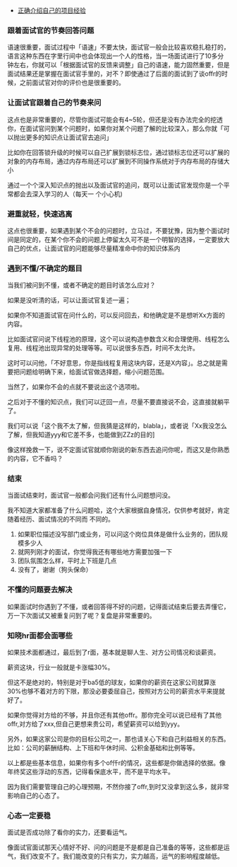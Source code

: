 
- [正确介绍自己的项目经验](https://juejin.cn/post/7017732278509453348)

### 跟着面试官的节奏回答问题

语速很重要，面试过程中「语速」不要太快，面试官一般会比较喜欢稳扎稳打的，语言这种东西在字里行间中也会体现出一个人的性格，当一场面试进行了10多分钟左右，你就可以「根据面试官的反馈来调整」自己的语速，能力固然重要，但是面试结果还是掌握在面试官手里的，对不？即使通过了后面的面试到了谈offr的时候，之前面试官对你的评价也是很重要的。

### 让面试官跟着自己的节奏来问

这点也是非常重要的，尽管你面试可能会有4~5轮，但还是没有办法完全的挖透你，在面试官问到某个问题时，如果你对某个问题了解的比较深入，那么你就「可以抛出更多的知识点让面试官去追问」

比如你在回答锁升级的时候可以自己扩展到锁标志位，通过锁标志位还可以扩展的对象的内存布局，通过内存布局还可以扩展到不同操作系统对于内存布局的存储大小

通过一个个深入知识点的抛出以及面试官的追问，既可以让面试官发现你是一个平常都会去深入学习的人（每天一
个小心机)

### 避重就轻，快速逃离

这点也很重要，如果遇到某个不会的问题时，立马过，不要犹豫，因为整个面试时间是同定的，在某个你不会的问题上停留太久可不是一个明智的选择，一定要放大自己的优点，让面试官的问题能够尽量精准命中你的知识体系内

### 遇到不懂/不确定的题目

当我们被问到不懂，或者不确定的题目时该怎么应对？

如果是没听清的话，可以让面试官复述一遍；

如果你不知道面试官在问什么的，可以反问回去，和他确定是不是想听Xx方面的内容。

比如面试官问说下线程池的原理，这个可以说构造参数含义和合理使用、线程怎么复用、线程池出现异常的处理等等。可以说很多东西，时间不太允许。

这时可以问他，「不好意思，你是指线程复用这块内容，还是X内容」。总之就是需要把问题给明确下来，给面试官做选择题，缩小问题范围。

当然了，如果你不会的点就不要说出这个选项啦。

之后对于不懂的知识点，我们可以迂回一点，尽量不要直接说不会，这直接就躺平了。

我们可以说「这个我不太了解，但我猜是这样的，blabla」，或者说「Xx我没怎么了解，但我知道yyy和它差不多，也能做到ZZz的目的]

像这样挽救一下，说不定面试官就顺你刚说的新东西去追问你呢，而这又是你熟悉的内容，它不香吗？

### 结束

当面试结束时，面试官一般都会问我们还有什么问题想问没。

我不知道大家都准备了什么问题哈，这个大家根据自身情况，仅供参考就好，肯定随着经历、面试情况的不同而
不同的。

1. 如果职位描述没写部门或业务，可以问这个岗位具体是做什么业务的，团队规模多少人
2. 就网列刚才的面试，你觉得我还有哪些地方需要加强一下
3. 团队氛围怎么样，平时上下班是几点
4. 没有了，谢谢（狗头保命）


### 不懂的问题要去解决

如果面试时你遇到了不懂，或者回答得不好的问题，记得面试结束后要去弄懂它，万一下次面试又被重复问到了呢？复盘是非常重要的。



### 知晓hr面都会面哪些

如果技术面都通过，最后到了r面，基本就是聊人生、对方公司情况和谈薪资。

薪资这块，行业一般就是卡涨幅30%。

但这不是绝对的，特别是对于ba5低的球友，如果你的薪资在这家公司就算涨30%也够不着对方的下限，那没必要委屈自己，按照对方公司的薪资水平来提就好了。

如果你觉得对方给的不够，并且你还有其他offr。那你完全可以说已经有了其他offr,对方给了xxx,但自己更想来贵公司，希望薪资可以给到yyy。

另外，如果这家公司是你的目标公司之一，那也请关心下和自己利益相关的东西。比如：公司的薪酬结构、上下班和午休时间、公积金基础和比例等等。

以上都是些基本信息，如果你有多个of仟r的情况，这些都是你做选择的依据。像年终奖这些浮动的东西，记得看保底水平，而不是平均水平。

因为我们需要管理自己的心理预期，不然你接了offr,到时又没拿到这么多，就非常影响自己的心态了。

### 心态一定要稳

面试是否成功除了看你的实力，还要看运气。

像面试官面试那天心情好不好、问的问题是不是都是自己准备的等等，这些都是运气，我们改变不了。我们能改变的只有实力，实力越高，运气的影响程度越低。









